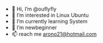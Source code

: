 - 👋 Hi, I’m @ouflyfly
- 👀 I’m interested in Linux Ubuntu
- 🌱 I’m currently learning System
- 💞️ I’m newbeginner 
- 📫 reach me arono21@hotmail.com

<!---
ouflyfly/ouflyfly is a ✨ special ✨ repository because its `README.md` (this file) appears on your GitHub profile.
You can click the Preview link to take a look at your changes.
--->
